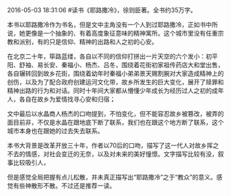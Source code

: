 2016-05-03 18:31:06
#读书《耶路撒冷》，徐则臣著。全书约35万字。

本书以耶路撒冷作为书名，但是文中​主角没有一个人到过耶路撒冷，正如书中所说，她更像是一个抽象的、有着高度象征意味的精神寓所。这个城市里没有任重宗教和派别，有的只是信仰、精神的出路和人之初的心安。

在北京二十年，​筚路蓝缕，各自以不同的信仰打拼出一片天空的六个发小：初平阳、舒袖、易长安、秦福小、杨杰、吕冬，围绕着花街初家祖传药店大和堂出售，各自辗转回到故乡花街，围绕着幼年时秦福小弟弟景天赐割腕对大家造成精神上的创伤，以及为了配合政府创建运河文化带，故乡所发生的巨大变化，展开了赎罪和精神出路的行为和对话。同时十年间大家都从懵懂少年成长为经历过人之初的成年人，各自在故乡为爱情找寻心安和归宿；

文中最后以水晶商人杨杰的口吻提到，不怕变化，但不能容忍故乡被篡改，被弄的面目前非，不仅​是水晶在跟地底下断了联系，我们也在跟这个地方断了联系，这个城市本身也在跟她的过去失去联系。

本书大背景是改革开放三十年，作者以70后的口吻，描写了这一代人对故乡挥之不去的情感，对社会变迁的无奈，以及对未来的美好憧憬。文字描写比较有没，叙事比较吸引人，

但是感觉全局把握有点儿松散，并未真正描写出“耶路撒冷”之于“教众”的意义。感觉有些神散形不散。​不过还是推荐一读。

